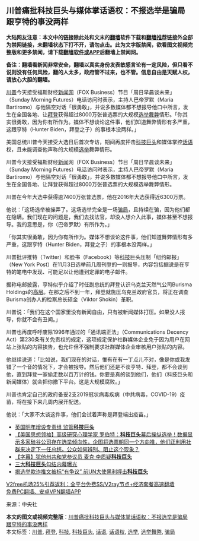  <h2>川普痛批科技巨头与媒体掌话语权：不报选举是骗局 跟亨特的事没两样</h2> <p class="notice"><b>大陆网友注意：本文中的链接除此处和文末的<a href="https://github.com/bannedbook/fanqiang" >翻墙</a>软件下载和<a href="https://github.com/killgcd/justmysocks/blob/master/README.md">翻墙推荐</a>链接外全部为禁网链接，未翻墙状态下打不开，请勿点击。此为文字版禁闻，欲看图文视频完整版和更多禁闻，请下载<a href="https://github.com/bannedbook/fanqiang">翻墙软件或APP</a>后翻墙上禁闻网。</p><p>备注：翻墙看新闻非常安全，翻墙以真实身份发表敏感言论有一定风险，但只看不说则没有任何风险，翻的人太多，政府管不过来，也不管。信息自由是天赋人权，请放心大胆的翻墙。</b></p>  <div class="entry"> <p id="summary"><a href="https://www.bannedbook.org/bnews/tag/%e5%b7%9d%e6%99%ae/" class="st_tag internal_tag" rel="tag" title="标签 川普 下的日志">川普</a>今天接受福斯财经<span class='wp_keywordlink_affiliate'><a href="https://www.bannedbook.org/" title="新闻网">新闻网</a></span>（FOX Business）节目「周日早晨谈未来」（Sunday Morning Futures）电话访问时表示，主持人巴帝罗默（Maria Bartiromo）与他隔空对话「很勇敢」，并说多数媒体都不想报导他口中所言，发生在全国各地、让<a href="https://www.bannedbook.org/bnews/tag/%e6%8b%9c%e7%99%bb/" class="st_tag internal_tag" rel="tag" title="标签 拜登 下的日志">拜登</a>获得超过8000万张普选票的大规模<a href="https://www.bannedbook.org/bnews/tag/%E9%80%89%E4%B8%BE%E8%88%9E%E5%BC%8A/" class="st_tag internal_tag" rel="tag" title="标签 选举舞弊 下的日志">选举舞弊</a>情形。「你其实很勇敢，因为你有所作为。媒体不想谈论这件事，他们知道舞弊情形有多严重，这跟亨特（Hunter Biden，拜登之子）的事根本没两样。」</p> <p id="conimg">美国总统川普今天接受大选日后首次专访，期间再度抨击<a href="https://www.bannedbook.org/bnews/tag/%E7%A7%91%E6%8A%80%E5%B7%A8%E5%A4%B4/" class="st_tag internal_tag" rel="tag" title="标签 科技巨头 下的日志">科技巨头</a>和媒体掌控<a href="https://www.bannedbook.org/bnews/tag/%E8%AF%9D%E8%AF%AD/" class="st_tag internal_tag" rel="tag" title="标签 话语 下的日志">话语</a>权，且未能调查他声称的大规模<a href="https://www.bannedbook.org/bnews/tag/%e9%80%89%e4%b8%be/" class="st_tag internal_tag" rel="tag" title="标签 选举 下的日志">选举</a>舞弊情形。</p> <p>川普今天接受福斯财经<span class='wp_keywordlink_affiliate'><a href="https://www.bannedbook.org/" title="新闻">新闻</a></span>网（FOX Business）节目「周日早晨谈未来」（Sunday Morning Futures）电话访问时表示，主持人巴帝罗默（Maria Bartiromo）与他隔空对话「很勇敢」，并说多数媒体都不想报导他口中所言，发生在全国各地、让拜登获得超过8000万张普选票的大规模选举舞弊情形。</p> <p>川普在今年大选中获得逾7400万张普选票，他在2016年大选获得近6300万票。</p>  <p>他说：「这场选举被操弄了。这场选举完全是一场<a href="https://www.bannedbook.org/bnews/tag/%E9%AA%97%E5%B1%80/" class="st_tag internal_tag" rel="tag" title="标签 骗局 下的日志">骗局</a>，且持续在骗，因为他们都在隐瞒。我们现在的问题是，我们去找法官，却没人想介入此事，媒体甚至不想报导。我的意思是，你（巴帝罗默）有所作为。」</p> <p>「你其实很勇敢，因为你有所作为。媒体不想谈论这件事，他们知道舞弊情形有多严重，这跟亨特（Hunter Biden，拜登之子）的事根本没两样。」</p> <p>川普批评推特（Twitter）和脸书（Facebook）等<a href="https://www.bannedbook.org/bnews/tag/%E7%A7%91%E6%8A%80/" class="st_tag internal_tag" rel="tag" title="标签 科技 下的日志">科技</a>巨头压制「纽约邮报」（New York Post）在11月3日选举前几周刊登的一则报导，内容包括据说是在亨特的笔电中发现、可能足以让他遭到定罪的电子邮件。</p> <p>据称电邮披露，亨特似乎介绍了时任副总统的拜登认识乌克兰天然气公司Burisma Holdings的<span class='wp_keywordlink_affiliate'><a href="https://www.bannedbook.org/bnews/ccpdope/" title="中共高层内幕" target="_blank">高层</a></span>。在那之后不到一年，拜登就施压乌克兰政府官员，将正在调查Burisma创办人的检察总长硕金（Viktor Shokin）革职。</p>  <p>川普说：「我们在这个国家里没有新闻自由，只有被新闻媒体打压。如果没人报导，你就不会有丑闻。」</p> <p>川普也再度呼吁废除1996年通过的「通讯端正法」（Communications Decency Act）第230条有关免责权的规定，这项规定保护社群媒体企业免于因为用户在网站上张贴的内容挨告，也允许但不强制要求社群媒体企业审核用户张贴的内容。</p> <p>他继续说道：「比如说，我们现在的对话，惟有在有一丁点儿不对，像是你或我发错了一个音的情况下，才会被报导。然后他们还是不谈亨特．拜登，都不会谈到他，直到拜登一家偷走数以百万计的钱。你要是真的谈到他们，他们（科技巨头和新闻媒体）就会把你撤下平台。这是大规模腐败。」</p> <p>川普也肯定自己的政府备妥2支2019冠状病毒疾病（中共病毒，COVID-19）疫苗，将在接下来几周内展开配送。</p>  <p>他说：「大家不太谈这件事，他们会试着声称是拜登端出疫苗。」</p> <ul class='op-related-articles' title='相关阅读'> <li><a href='https://www.bannedbook.org/bnews/worldnews/20201128/1438645.html' target='_blank'>英国明年增设专责组 监管<b>科技巨头</b></a></li> <li><a href='https://www.bannedbook.org/bnews/bannedvideo/20201126/1437340.html' target='_blank'>【美国思想领袖】高级研究心理学家 罗伯特：<b>科技巨头</b>幕后操纵选举！数据显示多家硅谷公司存在选举倾向性，企图将选票朝同一个方向推，他们正利用社群来决定下一任总统。公众如何辨别、阻止这个现象？</a></li> <li><a href='https://www.bannedbook.org/bnews/bannedvideo/20201122/1435138.html' target='_blank'>【字幕】犹他州共和党参议员 麦克·李质疑<b>科技巨头</b></a></li> <li><a href='https://www.bannedbook.org/bnews/taiwannews/20201119/1433713.html' target='_blank'>三大<b>科技巨头</b>勾结内幕曝光</a></li> <li><a href='https://www.bannedbook.org/bnews/comments/20201117/1432156.html' target='_blank'>揭选举欺诈推文被标“有争议” 前UN大使黑利抨击<b>科技巨头</b></a></li> </ul> <p class="texttj"> <a href="https://github.com/bannedbook/fanqiang/wiki/V2ray%E6%9C%BA%E5%9C%BA" target="_blank">V2free机场25%引荐返利：全平台免费SS/V2ray节点+经济套餐高速翻墙</a><br/> <a href="https://github.com/bannedbook/fanqiang/wiki/%E7%A6%81%E9%97%BB%E7%BD%91%E5%AE%89%E5%8D%93%E7%BF%BB%E5%A2%99%E6%96%B0%E9%97%BBAPP" target="_blank">免费PC翻墙、安卓VPN翻墙APP</a></p><p> 来源：中央社 </p><a name='sharetosocial'></a>       <div><b>本文的图文或视频完整版</b>：<a href='https://www.bannedbook.org/bnews/topimagenews/20201130/1439512.html'>川普痛批科技巨头与媒体掌话语权：不报选举是骗局 跟亨特的事没两样</a></div>  </div><!--END ENTRY--> <div class="postfooter"> <div>本文标签：<a href="https://www.bannedbook.org/bnews/tag/%e5%b7%9d%e6%99%ae/" rel="tag">川普</a>, <a href="https://www.bannedbook.org/bnews/tag/%e6%8b%9c%e7%99%bb/" rel="tag">拜登</a>, <a href="https://www.bannedbook.org/bnews/tag/%E7%A7%91%E6%8A%80/" rel="tag">科技</a>, <a href="https://www.bannedbook.org/bnews/tag/%E7%A7%91%E6%8A%80%E5%B7%A8%E5%A4%B4/" rel="tag">科技巨头</a>, <a href="https://www.bannedbook.org/bnews/tag/%E8%AF%9D%E8%AF%AD/" rel="tag">话语</a>, <a href="https://www.bannedbook.org/bnews/tag/%E8%AF%9D%E8%AF%AD%E6%9D%83/" rel="tag">话语权</a>, <a href="https://www.bannedbook.org/bnews/tag/%e9%80%89%e4%b8%be/" rel="tag">选举</a>, <a href="https://www.bannedbook.org/bnews/tag/%E9%80%89%E4%B8%BE%E8%88%9E%E5%BC%8A/" rel="tag">选举舞弊</a>, <a href="https://www.bannedbook.org/bnews/tag/%E9%AA%97%E5%B1%80/" rel="tag">骗局</a></div>  </div><!--END POSTFOOTER--> 